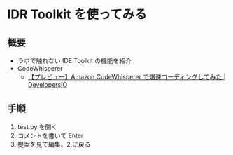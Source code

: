 # IDR Toolkit を使ってみる

## 概要

- ラボで触れない IDE Toolkit の機能を紹介
- CodeWhisperer
  - [【プレビュー】Amazon CodeWhisperer で爆速コーディングしてみた | DevelopersIO](https://dev.classmethod.jp/articles/amazon-codewhisperer/)

## 手順

1. test.py を開く
2. コメントを書いて Enter
3. 提案を見て編集。2.に戻る
